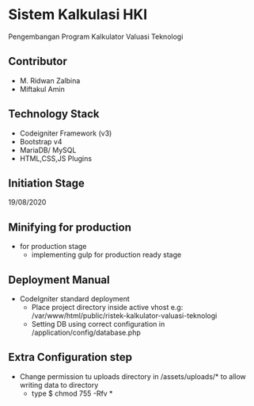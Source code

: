 # Sistem Kalkulasi HKI
Pengembangan Program Kalkulator Valuasi Teknologi

## Contributor
- M. Ridwan Zalbina
- Miftakul Amin

## Technology Stack
- Codeigniter Framework (v3)
- Bootstrap v4 
- MariaDB/ MySQL
- HTML,CSS,JS Plugins

## Initiation Stage
19/08/2020

## Minifying for production
- for production stage
  - implementing gulp for production ready stage

## Deployment Manual
- CodeIgniter standard deployment
  - Place project directory inside active vhost e.g: /var/www/html/public/ristek-kalkulator-valuasi-teknologi
  - Setting DB using correct configuration in /application/config/database.php

## Extra Configuration step
- Change permission tu uploads directory in /assets/uploads/* to allow writing data to directory
  - type $ chmod 755 -Rfv *

